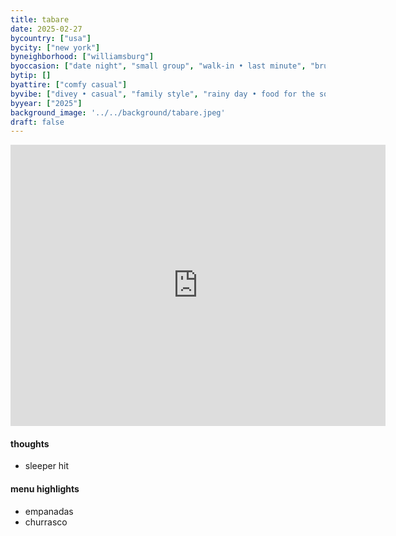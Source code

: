 ```yaml
---
title: tabare
date: 2025-02-27
bycountry: ["usa"]
bycity: ["new york"]
byneighborhood: ["williamsburg"]
byoccasion: ["date night", "small group", "walk-in • last minute", "brunch"]
bytip: []
byattire: ["comfy casual"]
byvibe: ["divey • casual", "family style", "rainy day • food for the soul", "close quarters","patio action • garden seating"]
byyear: ["2025"]
background_image: '../../background/tabare.jpeg'
draft: false
---
```


<iframe src="https://www.google.com/maps/embed?pb=!1m18!1m12!1m3!1d3024.2249292440288!2d-73.9615948240394!3d40.71306467139341!2m3!1f0!2f0!3f0!3m2!1i1024!2i768!4f13.1!3m3!1m2!1s0x89c2595fe4757bfd%3A0x7354ffccdd886b51!2sTabare%20Williamsburg!5e0!3m2!1sen!2sus!4v1743353122035!5m2!1sen!2sus" width="600" height="450" style="border:0;" allowfullscreen="" loading="lazy" referrerpolicy="no-referrer-when-downgrade"></iframe>

#### thoughts
* sleeper hit

#### menu highlights
* empanadas
* churrasco